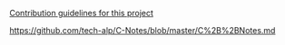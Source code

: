 [Contribution guidelines for this project](C++Notes.md)

https://github.com/tech-alp/C-Notes/blob/master/C%2B%2BNotes.md
